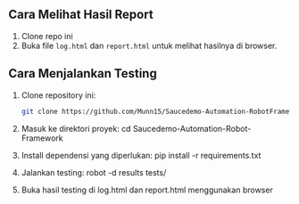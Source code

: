 ## Cara Melihat Hasil Report
1. Clone repo ini
2. Buka file `log.html` dan `report.html` untuk melihat hasilnya di browser.

## Cara Menjalankan Testing
1. Clone repository ini:
   ```bash
   git clone https://github.com/Munn15/Saucedemo-Automation-RobotFramework.git

2. Masuk ke direktori proyek:
cd Saucedemo-Automation-Robot-Framework

3. Install dependensi yang diperlukan:
pip install -r requirements.txt

4. Jalankan testing:
robot -d results tests/

5. Buka hasil testing di log.html dan report.html menggunakan browser
